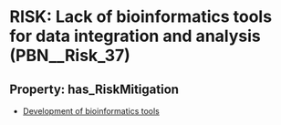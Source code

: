# RISK: __Lack of bioinformatics tools for data integration and analysis__ (PBN__Risk_37)

## Property: has_RiskMitigation

* [Development of bioinformatics tools](PBN__RiskMitigation_54)

